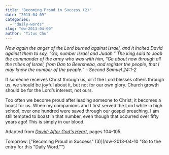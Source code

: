 ```yaml
---
title: "Becoming Proud in Success (2)"
date: "2013-04-09"
categories: 
  - "daily-words"
slug: "dw-2013-04-09"
author: "Titus Chu"
---
```


_Now again the anger of the Lord burned against Israel, and it incited David against them to say, “Go, number Israel and Judah.” The king said to Joab the commander of the army who was with him, “Go about now through all the tribes of Israel, from Dan to Beersheba, and register the people, that I may know the number of the people.”_ _– Second Samuel 24:1-2_

If someone receives Christ through us, or if the Lord blesses others through us, we should be joyful about it, but not for our own glory. Church growth should be for the Lord’s interest, not ours.

Too often we become proud after leading someone to Christ; it becomes a boast for us. When my companions and I first served the Lord while in high school, over one hundred were saved through our gospel preaching. I am still tempted to boast in that number, even though that occurred over fifty years ago! This is simply in our blood.

Adapted from _[David: After God's Heart,](/book-david "Go to the listing for this book.")_ pages 104-105.

Tomorrow: ["Becoming Proud in Success" (3)](/dw-2013-04-10 "Go to the entry for this "Daily Word."")
